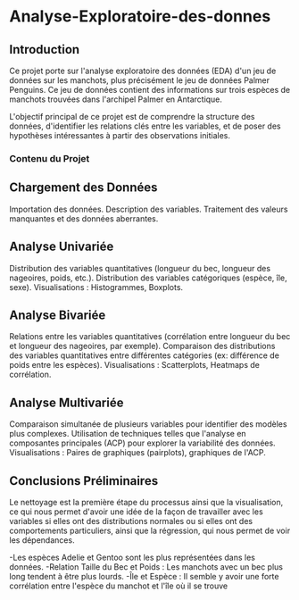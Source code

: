 # Analyse-Exploratoire-des-donnes

## Introduction

Ce projet porte sur l'analyse exploratoire des données (EDA) d'un jeu de données sur les manchots, plus précisément le jeu de données Palmer Penguins. Ce jeu de données contient des informations sur trois espèces de manchots trouvées dans l'archipel Palmer en Antarctique.

L'objectif principal de ce projet est de comprendre la structure des données, d'identifier les relations clés entre les variables, et de poser des hypothèses intéressantes à partir des observations initiales.

### Contenu du Projet

## Chargement des Données
Importation des données.
Description des variables.
Traitement des valeurs manquantes et des données aberrantes.

## Analyse Univariée
Distribution des variables quantitatives (longueur du bec, longueur des nageoires, poids, etc.).
Distribution des variables catégoriques (espèce, île, sexe).
Visualisations : Histogrammes, Boxplots.

## Analyse Bivariée
Relations entre les variables quantitatives (corrélation entre longueur du bec et longueur des nageoires, par exemple).
Comparaison des distributions des variables quantitatives entre différentes catégories (ex: différence de poids entre les espèces).
Visualisations : Scatterplots, Heatmaps de corrélation.

## Analyse Multivariée
Comparaison simultanée de plusieurs variables pour identifier des modèles plus complexes.
Utilisation de techniques telles que l'analyse en composantes principales (ACP) pour explorer la variabilité des données.
Visualisations : Paires de graphiques (pairplots), graphiques de l'ACP.

## Conclusions Préliminaires
Le nettoyage est la première étape du processus ainsi que la visualisation, ce qui nous permet d'avoir une idée de la façon de travailler avec les variables si elles ont des distributions normales ou si elles ont des comportements particuliers, ainsi que la régression, qui nous permet de voir les dépendances.

-Les espèces Adelie et Gentoo sont les plus représentées dans les données.
-Relation Taille du Bec et Poids : Les manchots avec un bec plus long tendent à être plus lourds.
-Île et Espèce : Il semble y avoir une forte corrélation entre l'espèce du manchot et l'île où il se trouve